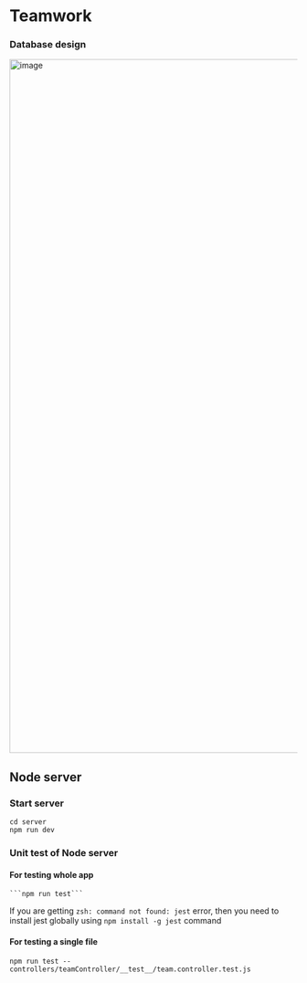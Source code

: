 # Teamwork

### Database design
<img width="1215" alt="image" src="https://github.com/talk2rajeev/teamwork/assets/13742861/bfb2b567-71ae-44be-be9f-d2421afdbac2">


## Node server

### Start server
    
    cd server
    npm run dev

### Unit test of Node server
#### For testing whole app
    ```npm run test```

If you are getting ```zsh: command not found: jest``` error, then you need to install jest globally using ```npm install -g jest``` command
    

#### For testing a single file
    npm run test -- controllers/teamController/__test__/team.controller.test.js

